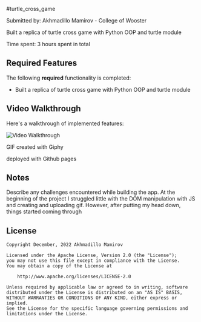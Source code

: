 #turtle_cross_game

Submitted by: Akhmadillo Mamirov - College of Wooster


Built a replica of turtle cross game with Python OOP and turtle module

Time spent: 3 hours spent in total

## Required Features

The following **required** functionality is completed:

* Built a replica of turtle cross game with Python OOP and turtle module



## Video Walkthrough

Here's a walkthrough of implemented features:

<img src='https://media.giphy.com/media/gCSzTHs5Cn8C12JJ31/giphy.gif' title='Video Walkthrough' width='' alt='Video Walkthrough' />

<!-- Replace this with whatever GIF tool you used! -->
GIF created with Giphy 
<!-- Recommended tools:
[Kap](https://getkap.co/) for macOS
[ScreenToGif](https://www.screentogif.com/) for Windows
[peek](https://github.com/phw/peek) for Linux. -->


<!-- Replace this with whatever GIF tool you used! -->
deployed with Github pages
<!-- Recommended tools:
[Kap](https://getkap.co/) for macOS
[ScreenToGif](https://www.screentogif.com/) for Windows
[peek](https://github.com/phw/peek) for Linux. -->

## Notes

Describe any challenges encountered while building the app.
At the beginning of the project I struggled little with the DOM manipulation with JS and creating and uploading gif. However, after putting my head down, things started coming through
## License

    Copyright December, 2022 Akhmadillo Mamirov

    Licensed under the Apache License, Version 2.0 (the "License");
    you may not use this file except in compliance with the License.
    You may obtain a copy of the License at

        http://www.apache.org/licenses/LICENSE-2.0

    Unless required by applicable law or agreed to in writing, software
    distributed under the License is distributed on an "AS IS" BASIS,
    WITHOUT WARRANTIES OR CONDITIONS OF ANY KIND, either express or implied.
    See the License for the specific language governing permissions and
    limitations under the License.

